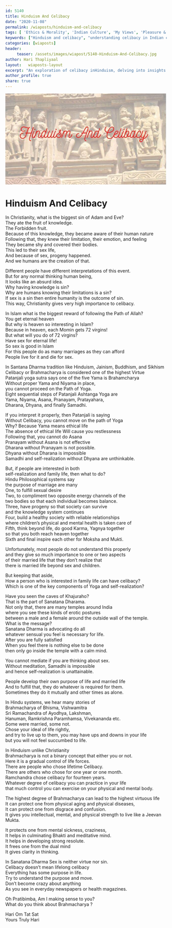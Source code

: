 ```yaml
--- 
id: 5140 
title: Hinduism And Celibacy
date: "2020-11-08"
permalink: /wiaposts/hinduism-and-celibacy
tags: [ 'Ethics & Morality', 'Indian Culture', 'My Views', 'Pleasure & Joy']    
keywords: ["Hinduism and celibacy", "understanding celibacy in Indian culture", "poetic insights on ethics and morality", "philosophy of celibacy and spirituality", "exploring Hinduism and celibacy in philosophical context"]  
categories: [wiaposts] 
header:
     teaser: /assets/images/wiapost/5140-Hinduism-And-Celibacy.jpg
author: Hari Thapliyaal 
layout:   wiaposts-layout
excerpt: "An exploration of celibacy inHinduism, delving into insights on ethics and spirituality."  
author_profile: true 
share: true 
---
```


![Hinduism And Celibacy](/assets/images/wiapost/5140-Hinduism-And-Celibacy.jpg)     
   
# Hinduism And Celibacy    
        
In Christianity, what is the biggest sin of Adam and Eve?     
They ate the fruit of knowledge.     
The Forbidden fruit.     
Because of this knowledge, they became aware of their human nature     
Following that, they knew their limitation, their emotion, and feeling     
They became shy and covered their bodies.     
This led to their sex life,     
And because of sex, progeny happened.     
And we humans are the creation of that.    
    
Different people have different interpretations of this event.     
But for any normal thinking human being,     
It looks like an absurd idea.     
Why having knowledge is sin?     
Why are humans knowing their limitations is a sin?     
If sex is a sin then entire humanity is the outcome of sin.     
This way, Christianity gives very high importance to celibacy.    
    
In Islam what is the biggest reward of following the Path of Allah?     
You get eternal heaven     
But why is heaven so interesting in Islam?     
Because in heaven, each Momin gets 72 virgins!     
But what will you do of 72 virgins?     
Have sex for eternal life!     
So sex is good in Islam     
For this people do as many marriages as they can afford     
People live for it and die for sex.    
    
In Santana Dharma tradition like Hinduism, Jainism, Buddhism, and Sikhism     
Celibacy or Brahmacharya is considered one of the highest Virtue     
Patanjali yoga sutra says one of the five Yama is Brahamcharya     
Without proper Yama and Niyama in place,     
you cannot proceed on the Path of Yoga.     
Eight sequential steps of Patanjali Ashtanga Yoga are     
Yama, Niyama, Asana, Pranayam, Pratayahara,     
Dharana, Dhyana, and finally Samadhi.    
    
If you interpret it properly, then Patanjali is saying     
Without Celibacy, you cannot move on the path of Yoga     
Why? Because Yama means ethical life     
The absence of ethical life Will cause you restlessness     
Following that, you cannot do Asana     
Pranayam without Asana is not effective     
Dharana without Pranayam is not possible.     
Dhyana without Dharana is impossible     
Samadhi and self-realization without Dhyana are unthinkable.    
    
But, if people are interested in both     
self-realization and family life, then what to do?     
Hindu Philosophical systems say     
the purpose of marriage are many     
One, to fulfill sexual desire     
Two, to compliment two opposite energy channels of the     
two bodies so that each individual becomes balance.     
Three, have progeny so that society can survive     
and the knowledge system continues     
Four, build a healthy society with reliable relationships     
where children’s physical and mental health is taken care of     
Fifth, think beyond life, do good Karma, Yagnya together     
so that you both reach heaven together     
Sixth and final inspire each other for Moksha and Mukti.    
    
Unfortunately, most people do not understand this properly     
and they give so much importance to one or two aspects     
of their married life that they don’t realize that     
there is married life beyond sex and children.    
    
But keeping that aside,     
How a person who is interested in family life can have celibacy?     
Which is one of the key components of Yoga and self-realization?    
    
Have you seen the caves of Khajuraho?     
That is the part of Sanatana Dharama.     
Not only that, there are many temples around India     
where you see these kinds of erotic postures     
between a male and a female around the outside wall of the temple.     
What is the message?     
Sanatana Dharma is advocating do all     
whatever sensual you feel is necessary for life.     
After you are fully satisfied     
When you feel there is nothing else to be done     
then only go inside the temple with a calm mind.    
    
You cannot mediate if you are thinking about sex.     
Without meditation, Samadhi is impossible     
and hence self-realization is unattainable.    
    
People develop their own purpose of life and married life     
And to fulfill that, they do whatever is required for them.     
Sometimes they do it mutually and other times as alone.    
    
In Hindu systems, we hear many stories of     
Brahmacharya of Bhisma, Vishwamitra     
Sri Ramachandra of Ayodhya, Lakshman,     
Hanuman, Ramkrishna Paramhamsa, Vivekananda etc.     
Some were married, some not.     
Chose your ideal of life rightly,     
and try to live up to them, you may have ups and downs in your life     
but you will not feel succumbed to life.    
    
In Hinduism unlike Christianity     
Brahmacharya is not a binary concept that either you or not.     
Here it is a gradual control of life forces.     
There are people who chose lifetime Celibacy.     
There are others who chose for one year or one month.     
Ramchandra chose celibacy for fourteen years.     
Whatever degree of celibacy you can practice in your life     
that much control you can exercise on your physical and mental body.    
    
The highest degree of Brahmacharya can lead to the highest virtuous life     
It can protect one from physical aging and physical diseases,     
It can protect one from disgrace and confusion.     
It gives you intellectual, mental, and physical strength to live like a Jeevan Mukta.    
    
It protects one from mental sickness, craziness,     
It helps in culminating Bhakti and meditative mind.     
It helps in developing strong resolute.     
It frees one from the dual mind     
It gives clarity in thinking.    
    
In Sanatana Dharma Sex is neither virtue nor sin.     
Celibacy doesn’t mean lifelong celibacy     
Everything has some purpose in life.     
Try to understand the purpose and move.     
Don’t become crazy about anything     
As you see in everyday newspapers or health magazines.    
    
Oh Pratibimba, Am I making sense to you?     
What do you think about Brahmacharya ?    
    
Hari Om Tat Sat     
Yours Truly Hari    
